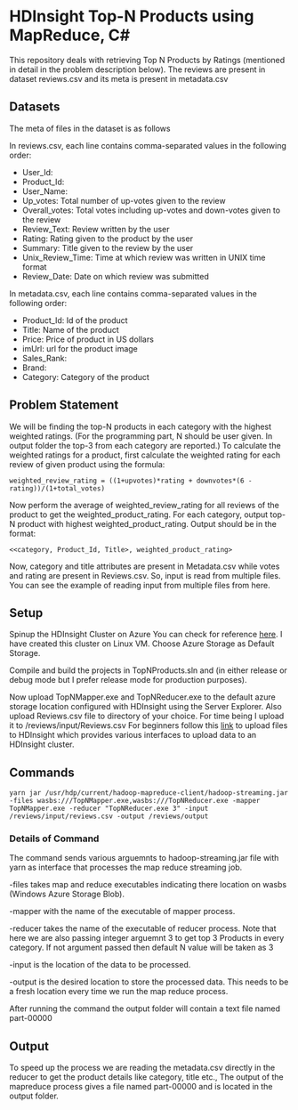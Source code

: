 # HDInsight Top-N Products using MapReduce, C#

This repository deals with retrieving Top N Products by Ratings (mentioned in detail in the problem description below).
The reviews are present in dataset reviews.csv and its meta is present in metadata.csv

## Datasets
The meta of files in the dataset is as follows

In reviews.csv, each line contains comma-separated values in the following order:
- User_Id:
- Product_Id:
- User_Name:
- Up_votes: Total number of up-votes given to the review
- Overall_votes: Total votes including up-votes and down-votes given to the review
- Review_Text: Review written by the user
- Rating: Rating given to the product by the user
- Summary: Title given to the review by the user
- Unix_Review_Time: Time at which review was written in UNIX time format
- Review_Date: Date on which review was submitted

In metadata.csv, each line contains comma-separated values in the following order:
- Product_Id: Id of the product
- Title: Name of the product
- Price: Price of product in US dollars
- imUrl: url for the product image
- Sales_Rank:
- Brand:
- Category: Category of the product

## Problem Statement
We will be finding the top-N products in each category with the
highest weighted ratings. (For the programming part, N should be user given. In output folder the top-3 from each category are reported.)
To calculate the weighted ratings for a product, first calculate the weighted rating for each review of given product using the formula:

	weighted_review_rating = ((1+upvotes)*rating + downvotes*(6 - rating))/(1+total_votes)

Now perform the average of weighted_review_rating for all reviews of the product to get the weighted_product_rating.
For each category, output top-N product with highest weighted_product_rating. Output should be in the format: 

	<<category, Product_Id, Title>, weighted_product_rating>

Now, category and title attributes are present in Metadata.csv while votes and rating are present in Reviews.csv. So, input is read from multiple files. You can see the example of reading input from multiple files from here.


## Setup

Spinup the HDInsight Cluster on Azure You can check for reference <a href="https://docs.microsoft.com/en-us/azure/hdinsight/hdinsight-hadoop-provision-linux-clusters" target="_blank">here</a>. I have created this cluster on Linux VM. Choose Azure Storage as Default Storage.

Compile and build the projects in TopNProducts.sln and (in either release or debug mode but I prefer release mode for production purposes).

Now upload TopNMapper.exe and TopNReducer.exe to the default azure storage location configured with HDInsight using the Server Explorer. Also upload Reviews.csv file to directory of your choice. For time being I upload it to /reviews/input/Reviews.csv
For beginners follow this <a href="https://docs.microsoft.com/en-us/azure/hdinsight/hdinsight-upload-data" target="_blank">link</a> to upload files to HDInsight which provides various interfaces to upload data to an HDInsight cluster.

## Commands
	yarn jar /usr/hdp/current/hadoop-mapreduce-client/hadoop-streaming.jar -files wasbs:///TopNMapper.exe,wasbs:///TopNReducer.exe -mapper TopNMapper.exe -reducer "TopNReducer.exe 3" -input /reviews/input/reviews.csv -output /reviews/output

### Details of Command
The command sends various arguemnts to hadoop-streaming.jar file with yarn as interface that processes the map reduce streaming job.

-files takes map and reduce executables indicating there location on wasbs (Windows Azure Storage Blob).

-mapper with the name of the executable of mapper process. 

-reducer takes the name of the executable of reducer process. Note that here we are also passing integer arguemnt 3 to get top 3 Products in every category. If not argument passed then default N value will be taken as 3

-input is the location of the data to be processed.

-output is the desired location to store the processed data. This needs to be a fresh location every time we run the map reduce process.

After running the command the output folder will contain a text file named part-00000

## Output

To speed up the process we are reading the metadata.csv directly in the reducer to get the product details like category, title etc.,
The output of the mapreduce process gives a file named part-00000 and is located in the output folder.
